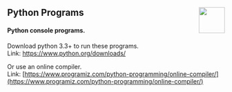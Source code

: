 <h2>
  <span>Python Programs</span>
  <img src="https://user-images.githubusercontent.com/41794735/207310250-b0fefb80-7de5-4bbe-a043-82e161b9e041.png" align="right" width="60"/>
</h2>
<h4>Python console programs.</h4>

Download python 3.3+ to run these programs.
<br/>
Link: https://www.python.org/downloads/

Or use an online compiler.
<br/>
Link: [https://www.programiz.com/python-programming/online-compiler/](https://www.programiz.com/python-programming/online-compiler/)
